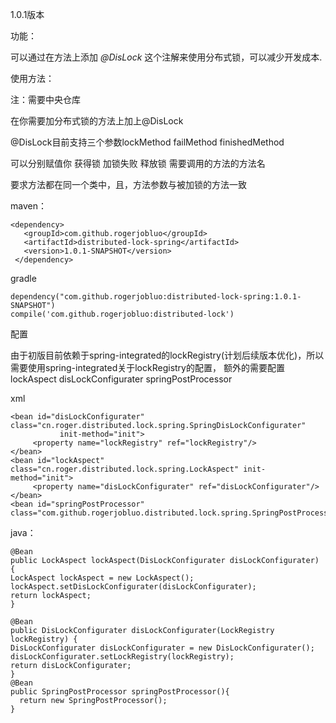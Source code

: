 
1.0.1版本

功能：

可以通过在方法上添加 *@DisLock* 这个注解来使用分布式锁，可以减少开发成本.

使用方法：

注：需要中央仓库

在你需要加分布式锁的方法上加上@DisLock

@DisLock目前支持三个参数lockMethod   failMethod   finishedMethod

可以分别赋值你 获得锁  加锁失败 释放锁 需要调用的方法的方法名 

要求方法都在同一个类中，且，方法参数与被加锁的方法一致

maven： 

```
<dependency>
   <groupId>com.github.rogerjobluo</groupId>
   <artifactId>distributed-lock-spring</artifactId>
   <version>1.0.1-SNAPSHOT</version>
 </dependency>
```

gradle

```
dependency("com.github.rogerjobluo:distributed-lock-spring:1.0.1-SNAPSHOT")
compile('com.github.rogerjobluo:distributed-lock')
```

配置

由于初版目前依赖于spring-integrated的lockRegistry(计划后续版本优化)，所以需要使用spring-integrated关于lockRegistry的配置，
额外的需要配置lockAspect disLockConfigurater springPostProcessor

xml

```
<bean id="disLockConfigurater" class="cn.roger.distributed.lock.spring.SpringDisLockConfigurater"
           init-method="init">
     <property name="lockRegistry" ref="lockRegistry"/>
</bean>
<bean id="lockAspect" class="cn.roger.distributed.lock.spring.LockAspect" init-method="init">
     <property name="disLockConfigurater" ref="disLockConfigurater"/>
</bean>
<bean id="springPostProcessor" class="com.github.rogerjobluo.distributed.lock.spring.SpringPostProcessor"/>

```

java：

```
@Bean
public LockAspect lockAspect(DisLockConfigurater disLockConfigurater) {
LockAspect lockAspect = new LockAspect();
lockAspect.setDisLockConfigurater(disLockConfigurater);
return lockAspect;
}

@Bean
public DisLockConfigurater disLockConfigurater(LockRegistry lockRegistry) {
DisLockConfigurater disLockConfigurater = new DisLockConfigurater();
disLockConfigurater.setLockRegistry(lockRegistry);
return disLockConfigurater;
}
@Bean
public SpringPostProcessor springPostProcessor(){
  return new SpringPostProcessor();
}
```
